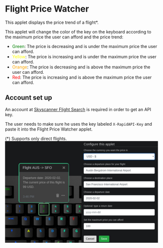 # Flight Price Watcher

This applet displays the price trend of a flight*.

This applet will change the color of the key on the keyboard according to the maximum price the user can afford and
the price trend:

- <span style="color:green">Green</span>: The price is decreasing and is under the maximum price the user can afford.
- <span style="color:yellow">Yellow</span>: The price is increasing and is under the maximum price the user can afford.
- <span style="color:orange">Orange</span>: The price is decreasing and is above the maximum price the user can afford.
- <span style="color:red">Red</span>: The price is increasing and is above the maximum price the user can afford.

## Account set up

An account at [Skyscanner Flight Search](https://rapidapi.com/skyscanner/api/skyscanner-flight-search) is required in
order to get an API key.

The user needs to make sure he uses the key labeled `X-RapidAPI-Key` and paste it into the Flight Price Watcher applet.

(*) Supports only direct flights.
![Flight Price Watcher on a Das Keyboard Q](assets/image.png "Flight Price Watcher config and result")
